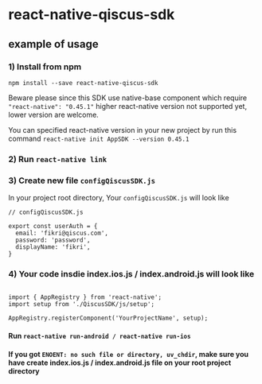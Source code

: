 # react-native-qiscus-sdk

## example of usage

### 1) Install from npm

`npm install --save react-native-qiscus-sdk`

Beware please since this SDK use native-base component which require `"react-native": "0.45.1"` higher react-native version not supported yet, lower version are welcome.

You can specified react-native version in your new project by run this command `react-native init AppSDK --version 0.45.1`

### 2) Run `react-native link`


### 3) Create new file `configQiscusSDK.js`

In your project root directory, Your `configQiscusSDK.js` will look like

```
// configQiscusSDK.js

export const userAuth = {
  email: 'fikri@qiscus.com',
  password: 'password',
  displayName: 'fikri',
}

```

### 4) Your code insdie index.ios.js / index.android.js will look like

```

import { AppRegistry } from 'react-native';
import setup from './QiscusSDK/js/setup';

AppRegistry.registerComponent('YourProjectName', setup);

```

#### Run `react-native run-android / react-native run-ios`

#### If you got `ENOENT: no such file or directory, uv_chdir`, make sure you have create index.ios.js / index.android.js file on your root project directory
